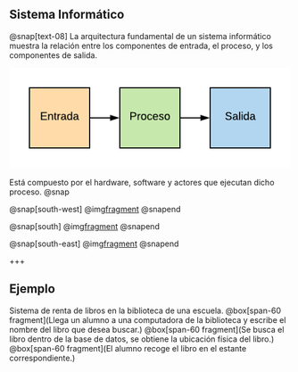 ## Sistema Informático
@snap[text-08]
La arquitectura fundamental de un sistema informático muestra la relación entre los componentes de entrada, el proceso, y los componentes de salida.

![Sistema Informatico](assets/img/sistema_informatico/sistema_informatico.png)

Está compuesto por el hardware, software y actores que ejecutan dicho proceso.
@snap

@snap[south-west]
@img[fragment](assets/img/sistema_informatico/people.png)
@snapend

@snap[south]
@img[fragment](assets/img/sistema_informatico/computer.png)
@snapend

@snap[south-east]
@img[fragment](assets/img/sistema_informatico/software.png)
@snapend

+++ 
## Ejemplo
Sistema de renta de libros en la biblioteca de una escuela.
@box[span-60 fragment](Llega un alumno a una computadora de la biblioteca y escribe el nombre del libro que desea buscar.)
@box[span-60 fragment](Se busca el libro dentro de la base de datos, se obtiene la ubicación física del libro.)
@box[span-60 fragment](El alumno recoge el libro en el estante correspondiente.)